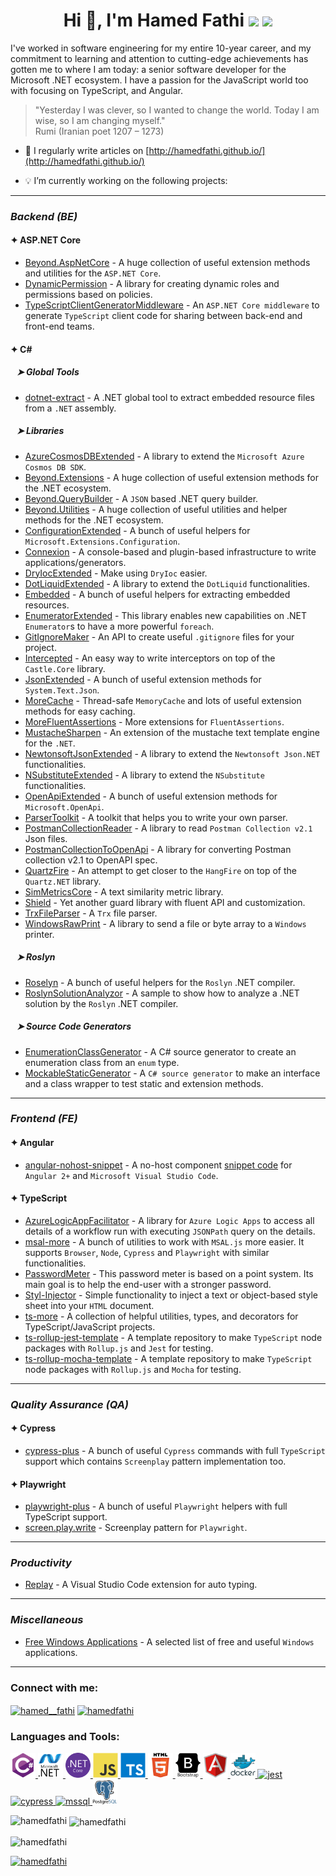 
<h1 align="center">Hi 👋, I'm Hamed Fathi <img src="https://user-images.githubusercontent.com/8418700/141686676-8860d341-96c7-4992-939e-022be388bdd5.png">
<img src="https://user-images.githubusercontent.com/8418700/141686822-5ba4a272-3f88-43ed-98f5-cfeb8068f09e.png"></h1>


<p align="left">I've worked in software engineering for my entire 10-year career, and my commitment to learning and attention to cutting-edge achievements has gotten me to where I am today: a senior software developer for the Microsoft .NET ecosystem. I have a passion for the JavaScript world too with focusing on TypeScript, and Angular.</p>

> "Yesterday I was clever, so I wanted to change the world. Today I am wise, so I am changing myself."<br/>Rumi (Iranian poet 1207 – 1273)

* 📝 I regularly write articles on [http://hamedfathi.github.io/](http://hamedfathi.github.io/)

* 💡 I’m currently working on the following projects: 

---
### _Backend (BE)_

#### ✦ ASP.NET Core

* [Beyond.AspNetCore](https://github.com/HamedFathi/Beyond.AspNetCore) - A huge collection of useful extension methods and utilities for the `ASP.NET Core`.
* [DynamicPermission](https://github.com/HamedFathi/DynamicPermission) - A library for creating dynamic roles and permissions based on policies.
* [TypeScriptClientGeneratorMiddleware](https://github.com/HamedFathi/TypeScriptClientGeneratorMiddleware) - An `ASP.NET Core middleware` to generate `TypeScript` client code for sharing between back-end and front-end teams.

#### ✦ C#

##### &nbsp;&nbsp; ➤ Global Tools

* [dotnet-extract](https://github.com/HamedFathi/dotnet-extract) - A .NET global tool to extract embedded resource files from a `.NET` assembly.

##### &nbsp;&nbsp; ➤ Libraries

* [AzureCosmosDBExtended](https://github.com/HamedFathi/AzureCosmosDBExtended) - A library to extend the `Microsoft Azure Cosmos DB SDK`.
* [Beyond.Extensions](https://github.com/HamedFathi/Beyond.Extensions) - A huge collection of useful extension methods for the .NET ecosystem.
* [Beyond.QueryBuilder](https://github.com/HamedFathi/Beyond.QueryBuilder) - A `JSON` based .NET query builder.
* [Beyond.Utilities](https://github.com/HamedFathi/Beyond.Utilities) - A huge collection of useful utilities and helper methods for the .NET ecosystem.
* [ConfigurationExtended](https://github.com/HamedFathi/ConfigurationExtended) - A bunch of useful helpers for `Microsoft.Extensions.Configuration`.
* [Connexion](https://github.com/HamedFathi/Connexion) - A console-based and plugin-based infrastructure to write applications/generators.
* [DryIocExtended](https://github.com/HamedFathi/DryIocExtended) - Make using `DryIoc` easier.
* [DotLiquidExtended](https://github.com/HamedFathi/DotLiquidExtended) - A library to extend the `DotLiquid` functionalities.
* [Embedded](https://github.com/HamedFathi/Embedded) - A bunch of useful helpers for extracting embedded resources.
* [EnumeratorExtended](https://github.com/HamedFathi/EnumeratorExtended) - This library enables new capabilities on .NET `Enumerator`s to have a more powerful `foreach`.
* [GitIgnoreMaker](https://github.com/HamedFathi/GitIgnoreMaker) - An API to create useful `.gitignore` files for your project.
* [Intercepted](https://github.com/HamedFathi/Intercepted) - An easy way to write interceptors on top of the `Castle.Core` library.
* [JsonExtended](https://github.com/HamedFathi/JsonExtended) - A bunch of useful extension methods for `System.Text.Json`.
* [MoreCache](https://github.com/HamedFathi/MoreCache) - Thread-safe `MemoryCache` and lots of useful extension methods for easy caching.
* [MoreFluentAssertions](https://github.com/HamedFathi/MoreFluentAssertions) - More extensions for `FluentAssertions`.
* [MustacheSharpen](https://github.com/HamedFathi/MustacheSharpen) - An extension of the mustache text template engine for the `.NET`.
* [NewtonsoftJsonExtended](https://github.com/HamedFathi/NewtonsoftJsonExtended) - A library to extend the `Newtonsoft Json.NET` functionalities.
* [NSubstituteExtended](https://github.com/HamedFathi/NSubstituteExtended) - A library to extend the `NSubstitute` functionalities.
* [OpenApiExtended](https://github.com/HamedFathi/OpenApiExtended) - A bunch of useful extension methods for `Microsoft.OpenApi`.
* [ParserToolkit](https://github.com/HamedFathi/ParserToolkit) - A toolkit that helps you to write your own parser.
* [PostmanCollectionReader](https://github.com/HamedFathi/PostmanCollectionReader) - A library to read `Postman Collection v2.1` Json files.
* [PostmanCollectionToOpenApi](https://github.com/HamedFathi/PostmanCollectionToOpenApi) - A library for converting Postman collection v2.1 to OpenAPI spec.
* [QuartzFire](https://github.com/HamedFathi/QuartzFire) - An attempt to get closer to the `HangFire` on top of the `Quartz.NET` library.
* [SimMetricsCore](https://github.com/HamedFathi/SimMetricsCore) - A text similarity metric library.
* [Shield](https://github.com/HamedFathi/Shield) - Yet another guard library with fluent API and customization.
* [TrxFileParser](https://github.com/HamedFathi/TrxFileParser) - A `Trx` file parser.
* [WindowsRawPrint](https://github.com/HamedFathi/WindowsRawPrint) - A library to send a file or byte array to a `Windows` printer.

##### &nbsp;&nbsp; ➤ Roslyn

* [Roselyn](https://github.com/HamedFathi/Roselyn) - A bunch of useful helpers for the `Roslyn` .NET compiler.
* [RoslynSolutionAnalyzor](https://github.com/HamedFathi/RoslynSolutionAnalyzor) - A sample to show how to analyze a .NET solution by the `Roslyn` .NET compiler.

##### &nbsp;&nbsp; ➤ Source Code Generators

* [EnumerationClassGenerator](https://github.com/HamedFathi/EnumerationClassGenerator) - A C# source generator to create an enumeration class from an `enum` type.
* [MockableStaticGenerator](https://github.com/HamedFathi/MockableStaticGenerator) - A `C# source generator` to make an interface and a class wrapper to test static and extension methods.

---
### _Frontend (FE)_

#### ✦ Angular

* [angular-nohost-snippet](https://github.com/HamedFathi/angular-nohost-vscode-snippet) - A no-host component [snippet code](https://marketplace.visualstudio.com/items?itemName=hamedfathi.angular-nohost) for `Angular 2+` and `Microsoft Visual Studio Code`.

#### ✦ TypeScript

* [AzureLogicAppFacilitator](https://github.com/HamedFathi/AzureLogicAppFacilitator) - A library for `Azure Logic Apps` to access all details of a workflow run with executing `JSONPath` query on the details.
* [msal-more](https://github.com/HamedFathi/msal-more) - A bunch of utilities to work with `MSAL.js` more easier. It supports `Browser`, `Node`, `Cypress` and `Playwright` with similar functionalities.
* [PasswordMeter](https://github.com/HamedFathi/PasswordMeter) - This password meter is based on a point system. Its main goal is to help the end-user with a stronger password.
* [Styl-Injector](https://github.com/HamedFathi/Styl-Injector) - Simple functionality to inject a text or object-based style sheet into your `HTML` document.
* [ts-more](https://github.com/HamedFathi/ts-more) - A collection of helpful utilities, types, and decorators for TypeScript/JavaScript projects.
* [ts-rollup-jest-template](https://github.com/HamedFathi/ts-rollup-jest-template) - A template repository to make `TypeScript` node packages with `Rollup.js` and `Jest` for testing.
* [ts-rollup-mocha-template](https://github.com/HamedFathi/ts-rollup-mocha-template) - A template repository to make `TypeScript` node packages with `Rollup.js` and `Mocha` for testing.

---
### _Quality Assurance (QA)_

#### ✦ Cypress

* [cypress-plus](https://github.com/HamedFathi/cypress-plus) - A bunch of useful `Cypress` commands with full `TypeScript` support which contains `Screenplay` pattern implementation too.


#### ✦ Playwright

* [playwright-plus](https://github.com/HamedFathi/playwright-plus) - A bunch of useful `Playwright` helpers with full TypeScript support.
* [screen.play.write](https://github.com/HamedFathi/screen.play.write) - Screenplay pattern for `Playwright`.

---
### _Productivity_

* [Replay](https://github.com/HamedFathi/Replay) - A Visual Studio Code extension for auto typing.

---
### _Miscellaneous_

* [Free Windows Applications](https://github.com/HamedFathi/FreeWindowsApplications) - A selected list of free and useful `Windows` applications.

---
<h3 align="left">Connect with me:</h3>
<p align="left">
<a href="https://twitter.com/hamed__fathi" target="blank"><img align="center" src="https://raw.githubusercontent.com/rahuldkjain/github-profile-readme-generator/master/src/images/icons/Social/twitter.svg" alt="hamed__fathi" height="30" width="40" /></a>
<a href="https://linkedin.com/in/hamedfathi" target="blank"><img align="center" src="https://raw.githubusercontent.com/rahuldkjain/github-profile-readme-generator/master/src/images/icons/Social/linked-in-alt.svg" alt="hamedfathi" height="30" width="40" /></a>
</p>

<h3 align="left">Languages and Tools:</h3>
<p align="left"> <a href="https://www.w3schools.com/cs/" target="_blank"> <img src="https://raw.githubusercontent.com/devicons/devicon/master/icons/csharp/csharp-original.svg" alt="csharp" width="40" height="40"/> </a><a href="https://dotnet.microsoft.com/" target="_blank"> <img src="https://raw.githubusercontent.com/devicons/devicon/master/icons/dot-net/dot-net-original-wordmark.svg" alt="dotnet" width="40" height="40"/> </a><a href="https://dotnet.microsoft.com/" target="_blank"> <img src="https://raw.githubusercontent.com/devicons/devicon/master/icons/dotnetcore/dotnetcore-original.svg" alt="dotnet" width="40" height="40"/> </a><a href="https://developer.mozilla.org/en-US/docs/Web/JavaScript" target="_blank"> <img src="https://raw.githubusercontent.com/devicons/devicon/master/icons/javascript/javascript-original.svg" alt="javascript" width="40" height="40"/> </a><a href="https://www.typescriptlang.org/" target="_blank"> <img src="https://raw.githubusercontent.com/devicons/devicon/master/icons/typescript/typescript-original.svg" alt="typescript" width="40" height="40"/> </a> <a href="https://www.w3.org/html/" target="_blank"> <img src="https://raw.githubusercontent.com/devicons/devicon/master/icons/html5/html5-original-wordmark.svg" alt="html5" width="40" height="40"/> </a></a> <a href="https://getbootstrap.com" target="_blank"> <img src="https://raw.githubusercontent.com/devicons/devicon/master/icons/bootstrap/bootstrap-plain-wordmark.svg" alt="bootstrap" width="40" height="40"/> </a><a href="https://angular.io/" target="_blank"> <img src="https://raw.githubusercontent.com/devicons/devicon/master/icons/angularjs/angularjs-original.svg" alt="react" width="40" height="40"/> </a><a href="https://www.docker.com/" target="_blank"> <img src="https://raw.githubusercontent.com/devicons/devicon/master/icons/docker/docker-original-wordmark.svg" alt="docker" width="40" height="40"/> </a><a href="https://jestjs.io" target="_blank"> <img src="https://www.vectorlogo.zone/logos/jestjsio/jestjsio-icon.svg" alt="jest" width="40" height="40"/> </a><a href="https://www.cypress.io" target="_blank"> <img src="https://raw.githubusercontent.com/simple-icons/simple-icons/6e46ec1fc23b60c8fd0d2f2ff46db82e16dbd75f/icons/cypress.svg" alt="cypress" width="40" height="40"/> </a><a href="https://www.microsoft.com/en-us/sql-server" target="_blank"> <img src="https://www.svgrepo.com/show/303229/microsoft-sql-server-logo.svg" alt="mssql" width="40" height="40"/> </a><a href="https://www.postgresql.org" target="_blank"> <img src="https://raw.githubusercontent.com/devicons/devicon/master/icons/postgresql/postgresql-original-wordmark.svg" alt="postgresql" width="40" height="40"/></a></p>

<p><img align="left" src="https://github-readme-stats.vercel.app/api/top-langs?username=hamedfathi&show_icons=true&locale=en&layout=compact" alt="hamedfathi" /></p>

<p>&nbsp;<img align="center" src="https://github-readme-stats.vercel.app/api?username=hamedfathi&show_icons=true&locale=en" alt="hamedfathi" /></p>

<p><img align="center" src="https://github-readme-streak-stats.herokuapp.com/?user=hamedfathi&" alt="hamedfathi" /></p>

<p align="left"> <a href="https://github.com/ryo-ma/github-profile-trophy"><img src="https://github-profile-trophy.vercel.app/?username=hamedfathi" alt="hamedfathi" /></a> </p>

